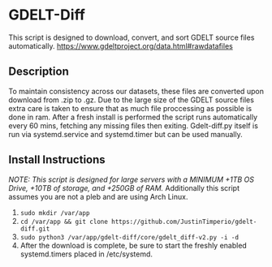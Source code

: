 # GDELT-Diff
This script is designed to download, convert, and sort GDELT source files automatically. https://www.gdeltproject.org/data.html#rawdatafiles

## Description
To maintain consistency across our datasets, these files are converted upon download from .zip to .gz. 
Due to the large size of the GDELT source files extra care is taken to ensure that as much file proccessing as possible is done in ram.
After a fresh install is performed the script runs automatically every 60 mins, fetching any missing files then exiting. Gdelt-diff.py itself is run via systemd.service and systemd.timer but can be used manually.

## Install Instructions
_NOTE: This script is designed for large servers with a MINIMUM +1TB OS Drive, +10TB of storage, and +250GB of RAM._
Additionally this script assumes you are not a pleb and are using Arch Linux.

1. `sudo mkdir /var/app`
2. `cd /var/app && git clone https://github.com/JustinTimperio/gdelt-diff.git`
3. `sudo python3 /var/app/gdelt-diff/core/gdelt_diff-v2.py -i -d`
4. After the download is complete, be sure to start the freshly enabled systemd.timers placed in /etc/systemd.

